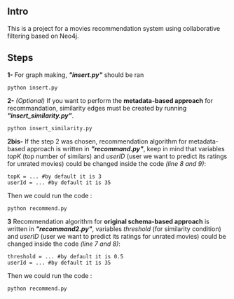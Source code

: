 ## Intro

This is a project for a movies recommendation system using collaborative filtering based on Neo4j.

## Steps

**1-** For graph making, ***"insert.py"*** should be ran 
```
python insert.py
```

**2-** *(Optional)* If you want to perform the **metadata-based approach** for recommandation, similarity edges must be created by running ***"insert_similarity.py"***.
```
python insert_similarity.py
```

**2bis-** If the step 2 was chosen, recommendation algorithm for metadata-based approach is written in ***"recommand.py"***, keep in mind that variables *topK* (top number of similars) and *userID* (user we want to predict its ratings for unrated movies) could be changed inside the code *(line 8 and 9)*:
```
topK = ... #by default it is 3
userId = ... #by default it is 35
```
Then we could run the code :
```
python recommend.py
```

**3** Recommendation algorithm for **original schema-based approach** is written in ***"recommand2.py"***, variables *threshold* (for similarity condition) and *userID* (user we want to predict its ratings for unrated movies) could be changed inside the code *(line 7 and 8)*:
```
threshold = ... #by default it is 0.5
userId = ... #by default it is 35
```
Then we could run the code :
```
python recommend.py
```
